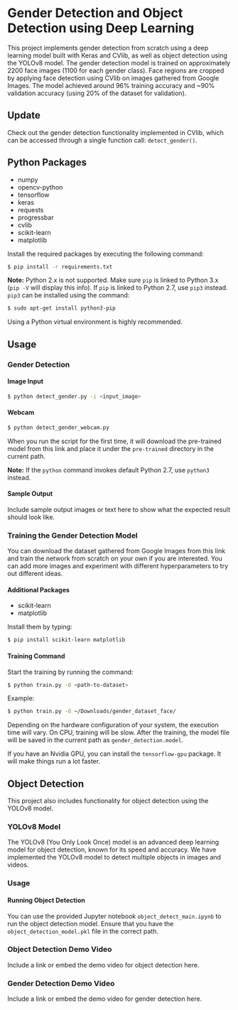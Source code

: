 
# Gender Detection and Object Detection using Deep Learning

This project implements gender detection from scratch using a deep learning model built with Keras and CVlib, as well as object detection using the YOLOv8 model. The gender detection model is trained on approximately 2200 face images (1100 for each gender class). Face regions are cropped by applying face detection using CVlib on images gathered from Google Images. The model achieved around 96% training accuracy and ~90% validation accuracy (using 20% of the dataset for validation).

## Update
Check out the gender detection functionality implemented in CVlib, which can be accessed through a single function call: `detect_gender()`.

## Python Packages
- numpy
- opencv-python
- tensorflow
- keras
- requests
- progressbar
- cvlib
- scikit-learn
- matplotlib

Install the required packages by executing the following command:
```bash
$ pip install -r requirements.txt
```

**Note:** Python 2.x is not supported. Make sure `pip` is linked to Python 3.x (`pip -V` will display this info). If `pip` is linked to Python 2.7, use `pip3` instead. `pip3` can be installed using the command:
```bash
$ sudo apt-get install python3-pip
```
Using a Python virtual environment is highly recommended.

## Usage

### Gender Detection

#### Image Input
```bash
$ python detect_gender.py -i <input_image>
```

#### Webcam
```bash
$ python detect_gender_webcam.py
```

When you run the script for the first time, it will download the pre-trained model from this link and place it under the `pre-trained` directory in the current path.

**Note:** If the `python` command invokes default Python 2.7, use `python3` instead.

#### Sample Output

Include sample output images or text here to show what the expected result should look like.

### Training the Gender Detection Model

You can download the dataset gathered from Google Images from this link and train the network from scratch on your own if you are interested. You can add more images and experiment with different hyperparameters to try out different ideas.

#### Additional Packages
- scikit-learn
- matplotlib

Install them by typing:
```bash
$ pip install scikit-learn matplotlib
```

#### Training Command
Start the training by running the command:
```bash
$ python train.py -d <path-to-dataset>
```
Example:
```bash
$ python train.py -d ~/Downloads/gender_dataset_face/
```

Depending on the hardware configuration of your system, the execution time will vary. On CPU, training will be slow. After the training, the model file will be saved in the current path as `gender_detection.model`.

If you have an Nvidia GPU, you can install the `tensorflow-gpu` package. It will make things run a lot faster.

## Object Detection

This project also includes functionality for object detection using the YOLOv8 model. 

### YOLOv8 Model

The YOLOv8 (You Only Look Once) model is an advanced deep learning model for object detection, known for its speed and accuracy. We have implemented the YOLOv8 model to detect multiple objects in images and videos.

### Usage

#### Running Object Detection
You can use the provided Jupyter notebook `object_detect_main.ipynb` to run the object detection model. Ensure that you have the `object_detection_model.pkl` file in the correct path.

### Object Detection Demo Video
Include a link or embed the demo video for object detection here.

### Gender Detection Demo Video
Include a link or embed the demo video for gender detection here.
